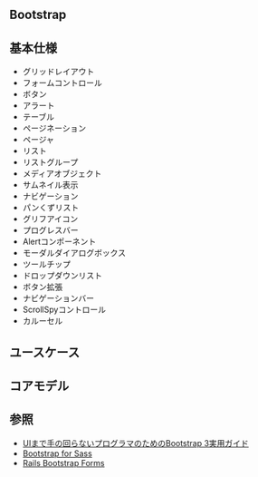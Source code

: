 Bootstrap
---

## 基本仕様
+ グリッドレイアウト
+ フォームコントロール
+ ボタン
+ アラート
+ テーブル
+ ページネーション
+ ページャ
+ リスト
+ リストグループ
+ メディアオブジェクト
+ サムネイル表示
+ ナビゲーション
+ パンくずリスト
+ グリフアイコン
+ プログレスバー
+ Alertコンポーネント
+ モーダルダイアログボックス
+ ツールチップ
+ ドロップダウンリスト
+ ボタン拡張
+ ナビゲーションバー
+ ScrollSpyコントロール
+ カルーセル

## ユースケース

## コアモデル

## 参照
+ [UIまで手の回らないプログラマのためのBootstrap 3実用ガイド](https://www.amazon.co.jp/UI%E3%81%BE%E3%81%A7%E6%89%8B%E3%81%AE%E5%9B%9E%E3%82%89%E3%81%AA%E3%81%84%E3%83%97%E3%83%AD%E3%82%B0%E3%83%A9%E3%83%9E%E3%81%AE%E3%81%9F%E3%82%81%E3%81%AEBootstrap-3%E5%AE%9F%E7%94%A8%E3%82%AC%E3%82%A4%E3%83%89-%E5%A4%A7%E6%BE%A4-%E6%96%87%E5%AD%9D/dp/4798135992?SubscriptionId=AKIAJHIW37ZKUSXUZTHQ&tag=sakuratan05-22&linkCode=xm2&camp=2025&creative=165953&creativeASIN=4798135992)
+ [Bootstrap for Sass](https://github.com/twbs/bootstrap-sass)
+ [Rails Bootstrap Forms](https://github.com/bootstrap-ruby/rails-bootstrap-forms)